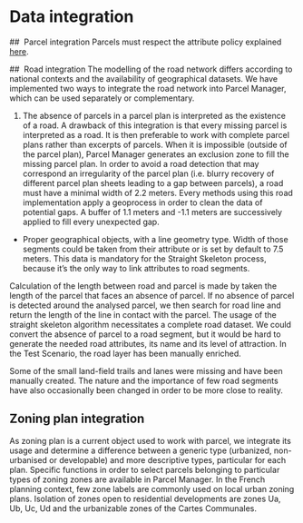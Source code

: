 #  Data integration

##  Parcel integration
Parcels must respect the attribute policy explained [here](./AttributePolicy.md). 

##  Road integration
The modelling of the road network differs according to national contexts and the availability of geographical datasets. We have implemented two ways to integrate the road network into Parcel Manager, which can be used separately or complementary.

  1. The absence of parcels in a parcel plan is interpreted as the existence of a road. A drawback of this integration is that every missing parcel is interpreted as a road. It is then preferable to work with complete parcel plans rather than excerpts of parcels.
When it is impossible (outside of the parcel plan), Parcel Manager generates an exclusion zone to fill the missing parcel plan. In order to avoid a road detection that may correspond an irregularity of the parcel plan (i.e. blurry recovery of different parcel plan sheets leading to a gap between parcels), a road must have a minimal width of 2.2 meters.
Every methods using this road implementation apply a geoprocess in order to clean the data of potential gaps. A buffer of 1.1 meters and -1.1 meters are successively applied to fill every unexpected gap. 

  * Proper geographical objects, with a line geometry type. Width of those segments could be taken from their attribute or is set by default to 7.5 meters. This data is mandatory for the Straight Skeleton process, because it’s the only way to link attributes to road segments.

Calculation of the length between road and parcel is made by taken the length of the parcel that faces an absence of parcel. If no absence of parcel is detected around the analysed parcel, we then search for road line and return the length of the line in contact with the parcel.
The usage of the straight skeleton algorithm necessitates a complete road dataset. We could convert the absence of parcel to a road segment, but it would be hard to generate the needed road attributes, its name and its level of attraction. In the Test Scenario, the road layer has been manually enriched.

Some of the small land-field trails and lanes were missing and have been manually created. The nature and the importance of few road segments have also occasionally been changed in order to be more close to reality.
##  Zoning plan integration
As zoning plan is a current object used to work with parcel, we integrate its usage and determine a difference between a generic type (urbanized, non-urbanised or developable) and more descriptive types, particular for each plan.
Specific functions in order to select parcels belonging to particular types of zoning zones are available in Parcel Manager. In the French planning context, few zone labels are commonly used on local urban zoning plans. Isolation of zones open to residential developments are zones Ua, Ub, Uc, Ud and the urbanizable zones of the Cartes Communales.
